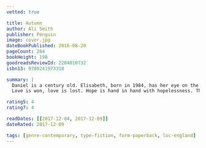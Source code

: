 ```yaml
---
vetted: true

title: Autumn
author: Ali Smith
publisher: Penguin
image: cover.jpg
dateBookPublished: 2016-08-20
pageCount: 264
bookHeight: 198
goodreadsReviewId: 2204010732
isbn13: 9780241973318

summary: |
  Daniel is a century old. Elisabeth, born in 1984, has her eye on the future. The United Kingdom is in pieces, divided by a historic once-in-a-generation summer.
  Love is won, love is lost. Hope is hand in hand with hopelessness. The seasons roll round, as ever…

rating5: 4
rating7: 4

readDates: [[2017-12-04, 2017-12-09]]
dateRated: 2017-12-09

tags: [genre-contemporary, type-fiction, form-paperback, loc-england]
---
```

